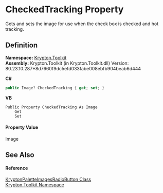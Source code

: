 # CheckedTracking Property


Gets and sets the image for use when the check box is checked and hot tracking.



## Definition
**Namespace:** <a href="79d2eac2-21f4-54ff-7552-b20c33c30600.md">Krypton.Toolkit</a>  
**Assembly:** Krypton.Toolkit (in Krypton.Toolkit.dll) Version: 80.23.10.287+8d7660f9dc5efd033fabe008ebfb904beab6d444

**C#**
``` C#
public Image? CheckedTracking { get; set; }
```
**VB**
``` VB
Public Property CheckedTracking As Image
	Get
	Set
```



#### Property Value
Image

## See Also


#### Reference
<a href="bb4b80fc-cea5-f557-92ae-f33ecca97c9f.md">KryptonPaletteImagesRadioButton Class</a>  
<a href="79d2eac2-21f4-54ff-7552-b20c33c30600.md">Krypton.Toolkit Namespace</a>  
